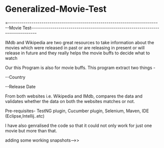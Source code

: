 # Generalized-Movie-Test

=------------------------------------------------------------------------------Movie Test---------------------------------------------------------------------------------

IMdb and Wikipedia are two great resources to take information about the movies which were released in past or are releasing in present or will release in future and they really helps the movie buffs to decide what to watch

Our this Program is also for movie buffs. This program extract two things -

--Country

--Release Date

From both websites i.e. Wikipedia and IMdb, compares the data and validates whether the data on both the websites matches or not.

Pre-requisites- TestNG plugin, Cucumber plugin, Selenium, Maven, IDE (Eclipse,Intellij..etc)

I have also genralised the code so that it could not only work for just one movie but more than that.

adding some working snapshots-->>
